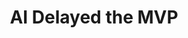 ---
title: 'AI Delayed the MVP'
description: 'Untested, undocumented, code is becoming concerningly prevelant.'
publishedAt: 06-17-24
lastEditedAt: 06-17-24
tags:
  - 'AI'
  - 'Cursor'
---